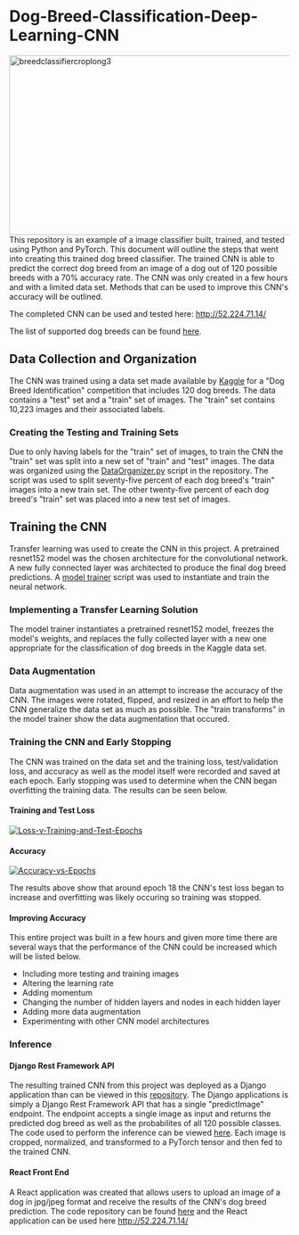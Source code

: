 # Dog-Breed-Classification-Deep-Learning-CNN
<img src="https://i.ibb.co/6Ppqt9y/breedclassifiercroplong3.gif" alt="breedclassifiercroplong3" width="640" height="322" data-load="full" style="">
This repository is an example of a image classifier built, trained, and tested using Python and PyTorch. This document will outline the steps that went into creating this trained dog breed classifier. The trained CNN is able to predict the correct dog breed from an image of a dog out of 120 possible breeds with a 70% accuracy rate. The CNN was only created in a few hours and with a limited data set. Methods that can be used to improve this CNN's accuracy will be outlined.  

The completed CNN can be used and tested here: <a href="http://52.224.71.14/">http://52.224.71.14/</a>

The list of supported dog breeds can be found <a href="https://github.com/juliantglover/Dog-Breed-Classification-React-Front-End/blob/master/src/DogBreedMap.json"> here</a>.
## Data Collection and Organization
The CNN was trained using a data set made available by <a href="https://www.kaggle.com/c/dog-breed-identification/data">Kaggle</a> for a "Dog Breed Identification" competition that includes 120 dog breeds. The data contains a "test" set and a "train" set of images. The "train" set contains 10,223 images and their associated labels. 

### Creating the Testing and Training Sets
Due to only having labels for the "train" set of images, to train the CNN the "train" set was split into a new set of "train" and "test" images. The data was organized using the <a href="https://github.com/juliantglover/Dog-Breed-Classification-Deep-Learning-CNN/blob/master/DataOrganizer.py">DataOrganizer.py</a> script in the repository. The script was used to split seventy-five percent of each dog breed's "train" images into a new train set. The other twenty-five percent of each dog breed's "train" set was placed into a new test set of images.

## Training the CNN

Transfer learning was used to create the CNN in this project. A pretrained resnet152 model was the chosen architecture for the convolutional network. A new fully connected layer was architected to produce the final dog breed predictions. A <a href="https://github.com/juliantglover/Dog-Breed-Classification-Deep-Learning-CNN/blob/master/ModelTrainer.py">model trainer</a> script was used to instantiate and train the neural network.

### Implementing a Transfer Learning Solution

The model trainer instantiates a pretrained resnet152 model, freezes the model's weights, and replaces the fully collected layer with a new one appropriate for the classification of dog breeds in the Kaggle data set.

### Data Augmentation

Data augmentation was used in an attempt to increase the accuracy of the CNN. The images were rotated, flipped, and resized in an effort to help the CNN generalize the data set as much as possible. The "train transforms" in the model trainer show the data augmentation that occured.

### Training the CNN and Early Stopping

The CNN was trained on the data set and the training loss, test/validation loss, and accuracy as well as the model itself were recorded and saved at each epoch. Early stopping was used to determine when the CNN began overfitting the training data. The results can be seen below.

#### Training and Test Loss
<a href="https://ibb.co/FHycrZK"><img src="https://i.ibb.co/Y01JCn3/Loss-v-Training-and-Test-Epochs.png" alt="Loss-v-Training-and-Test-Epochs" border="0"></a>

#### Accuracy
<a width="300px" height="300px" href="https://ibb.co/89xFSvX"><img src="https://i.ibb.co/NKNwHD7/Accuracy-vs-Epochs.png" alt="Accuracy-vs-Epochs" border="0"></a>

The results above show that around epoch 18 the CNN's test loss began to increase and overfitting was likely occuring so training was stopped. 

#### Improving Accuracy

This entire project was built in a few hours and given more time there are several ways that the performance of the CNN could be increased which will be listed below.

- Including more testing and training images
- Altering the learning rate
- Adding momentum
- Changing the number of hidden layers and nodes in each hidden layer
- Adding more data augmentation
- Experimenting with other CNN model architectures

### Inference

#### Django Rest Framework API
The resulting trained CNN from this project was deployed as a Django application than can be viewed in this <a href="https://github.com/juliantglover/Dog-Breed-Classification-DRF-API">repository</a>. The Django applications is simply a Django Rest Framework API that has a single "predictImage" endpoint. The endpoint accepts a single image as input and returns the predicted dog breed as well as the probabilites of all 120 possible classes. The code used to perform the inference can be viewed <a href="https://github.com/juliantglover/Dog-Breed-Classification-DRF-API/blob/master/dogbreedclassifier/Inference.py"> here</a>. Each image is cropped, normalized, and transformed to a PyTorch tensor and then fed to the trained CNN. 

#### React Front End

A React application was created that allows users to upload an image of a dog in jpg/jpeg format and receive the results of the CNN's dog breed prediction. The code repository can be found <a href="https://github.com/juliantglover/Dog-Breed-Classification-React-Front-End">here</a> and the React application can be used here <a href="http://52.224.71.14/">http://52.224.71.14/</a>
